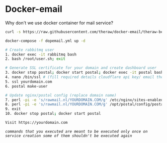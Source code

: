 # Docker-email
Why don't we use docker container for mail service?

```bash
curl -s https://raw.githubusercontent.com/theraw/docker-email/theraw-beta1/dopemail.yml > dopemail.yml; nano dopemail.yml

docker-compose -f dopemail.yml up -d

# Create rabbitmq user
1. docker exec -it rabbitmq bash
2. bash /root/user.sh; exit

# Generate SSL certificate for your domain and create dashboard user
3. docker stop postal; docker start postal; docker exec -it postal bash
4. nano /bin/ssl # (fill required details cloudflare api key/ email these are required only for ssl certificate generation you can bypass this step if you already have a ssl cert)
5. ssl yourdomain.com
6. postal make-user

# Update nginx/postal config (replace domain name)
7. perl -pi -e 's/rawmail.nl/YOURDOMAIN.COM/g' /etc/nginx/sites-enabled/default
8. perl -pi -e 's/rawmail.nl/YOURDOMAIN.COM/g' /opt/postal/config/postal.yml
9. exit
10. docker stop postal; docker start postal

Visit https://yourdomain.com
```
*`commands that you executed are meant to be executed only once on service creation some of them shouldn't be executed again`*
